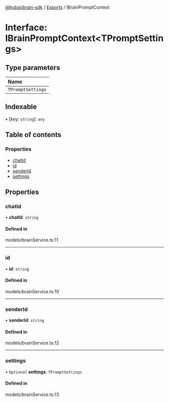 [@hubai/brain-sdk](../README.md) / [Exports](../modules.md) / IBrainPromptContext

# Interface: IBrainPromptContext<TPromptSettings\>

## Type parameters

| Name |
| :------ |
| `TPromptSettings` |

## Indexable

▪ [key: `string`]: `any`

## Table of contents

### Properties

- [chatId](IBrainPromptContext.md#chatid)
- [id](IBrainPromptContext.md#id)
- [senderId](IBrainPromptContext.md#senderid)
- [settings](IBrainPromptContext.md#settings)

## Properties

### chatId

• **chatId**: `string`

#### Defined in

models/brainService.ts:11

___

### id

• **id**: `string`

#### Defined in

models/brainService.ts:10

___

### senderId

• **senderId**: `string`

#### Defined in

models/brainService.ts:12

___

### settings

• `Optional` **settings**: `TPromptSettings`

#### Defined in

models/brainService.ts:13
